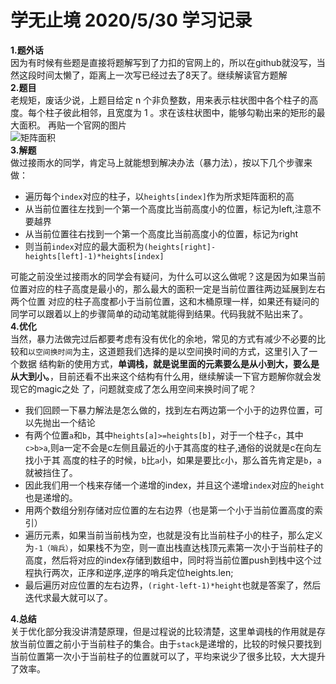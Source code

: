 # 学无止境 2020/5/30 学习记录  
**1.题外话**  
因为有时候有些题是直接将题解写到了力扣的官网上的，所以在github就没写，当然这段时间太懒了，距离上一次写已经过去了8天了。继续解读官方题解  
**2.题目**  
老规矩，废话少说，上题目给定 n 个非负整数，用来表示柱状图中各个柱子的高度。每个柱子彼此相邻，且宽度为 1 。求在该柱状图中，能够勾勒出来的矩形的最大面积。
再贴一个官网的图片  
![矩阵面积](https://assets.leetcode-cn.com/aliyun-lc-upload/uploads/2018/10/12/histogram.png)  
**3.解题**  
做过接雨水的同学，肯定马上就能想到解决办法（暴力法），按以下几个步骤来做：  
- 遍历每个`index`对应的柱子，以`heights[index]`作为所求矩阵面积的高  
- 从当前位置往左找到一个第一个高度比当前高度小的位置，标记为left,注意不要越界  
- 从当前位置往右找到一个第一个高度比当前高度小的位置，标记为right  
- 则当前`index`对应的最大面积为`(heights[right]-heights[left]-1)*heights[index]`  

可能之前没坐过接雨水的同学会有疑问，为什么可以这么做呢？这是因为如果当前位置对应的柱子高度是最小的，那么最大的面积一定是当前位置往两边延展到左右两个位置
对应的柱子高度都小于当前位置，这和木桶原理一样，如果还有疑问的同学可以跟着以上的步骤简单的动动笔就能得到结果。代码我就不贴出来了。  
**4.优化**  
当然，暴力法做完过后都要考虑有没有优化的余地，常见的方式有减少不必要的比较和`以空间换时间`为主，这道题我们选择的是以空间换时间的方式，这里引入了一个数据
结构新的使用方式，**单调栈，就是说里面的元素要么是从小到大，要么是从大到小。**，目前还看不出来这个结构有什么用，继续解读一下官方题解你就会发现它的magic之处
了，问题就变成了怎么用空间来换时间了呢？
- 我们回顾一下暴力解法是怎么做的，找到左右两边第一个小于的边界位置，可以先抛出一个结论
- 有两个位置`a`和`b`，其中`heights[a]>=heights[b]`，对于一个柱子`c`，其中`c>b>a`,则a一定不会是c左侧且最近的小于其高度的柱子,通俗的说就是c在向左找小于其
高度的柱子的时候，`b`比`a`小，如果是要比`c`小，那么首先肯定是`b`，`a`就被挡住了。
- 因此我们用一个栈来存储一个递增的index，并且这个递增`index`对应的`height`也是递增的。
- 用两个数组分别存储对应位置的左右边界（也是第一个小于当前位置高度的索引）
- 遍历元素，如果当前当前栈为空，也就是没有比当前柱子小的柱子，那么定义为`-1（哨兵）`，如果栈不为空，则一直出栈直达栈顶元素第一次小于当前柱子的高度，然后将对应的index存储到数组中，同时将当前位置push到栈中这个过程执行两次，正序和逆序,逆序的哨兵定位heights.len;
- 最后遍历对应位置的左右边界，`(right-left-1)*height`也就是答案了，然后迭代求最大就可以了。

**4.总结**  
关于优化部分我没讲清楚原理，但是过程说的比较清楚，这里单调栈的作用就是存放当前位置之前小于当前柱子的集合。由于`stack`是递增的，比较的时候只要找到当前位置第一次小于当前柱子的位置就可以了，平均来说少了很多比较，大大提升了效率。
